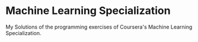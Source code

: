 # Machine Learning Specialization
My Solutions of the programming exercises of Coursera's Machine Learning Specialization.
